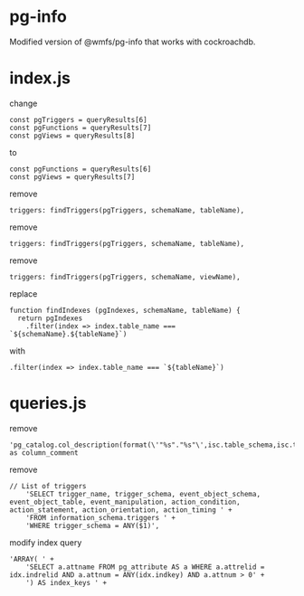 # pg-info

Modified version of @wmfs/pg-info that works with cockroachdb.


# index.js
change
```
const pgTriggers = queryResults[6]	
const pgFunctions = queryResults[7]	
const pgViews = queryResults[8]
```
to
```
const pgFunctions = queryResults[6]
const pgViews = queryResults[7]
```

remove 
```
triggers: findTriggers(pgTriggers, schemaName, tableName),
```
remove
```
triggers: findTriggers(pgTriggers, schemaName, tableName),
```

remove
```
triggers: findTriggers(pgTriggers, schemaName, viewName),
```

replace
```
function findIndexes (pgIndexes, schemaName, tableName) {
  return pgIndexes
    .filter(index => index.table_name === `${schemaName}.${tableName}`)
```
with 
```
.filter(index => index.table_name === `${tableName}`)
```


# queries.js
remove
```
'pg_catalog.col_description(format(\'"%s"."%s"\',isc.table_schema,isc.table_name)::regclass::oid,isc.ordinal_position) as column_comment
```
remove
```
// List of triggers	
    'SELECT trigger_name, trigger_schema, event_object_schema, event_object_table, event_manipulation, action_condition, action_statement, action_orientation, action_timing ' +	
    'FROM information_schema.triggers ' +	
    'WHERE trigger_schema = ANY($1)',
```
modify index query
```
'ARRAY( ' +
    'SELECT a.attname FROM pg_attribute AS a WHERE a.attrelid = idx.indrelid AND a.attnum = ANY(idx.indkey) AND a.attnum > 0' +
    ') AS index_keys ' +
```
